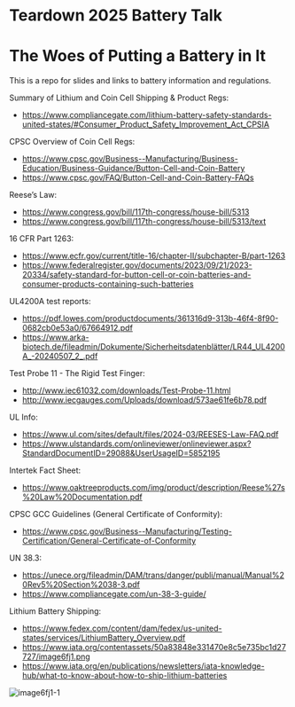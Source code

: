 # Teardown 2025 Battery Talk
# The Woes of Putting a Battery in It

This is a repo for slides and links to battery information and regulations.

Summary of Lithium and Coin Cell Shipping & Product Regs:
* https://www.compliancegate.com/lithium-battery-safety-standards-united-states/#Consumer_Product_Safety_Improvement_Act_CPSIA

CPSC Overview of Coin Cell Regs:
* https://www.cpsc.gov/Business--Manufacturing/Business-Education/Business-Guidance/Button-Cell-and-Coin-Battery
* https://www.cpsc.gov/FAQ/Button-Cell-and-Coin-Battery-FAQs 
 
Reese’s Law:
* https://www.congress.gov/bill/117th-congress/house-bill/5313
* https://www.congress.gov/bill/117th-congress/house-bill/5313/text

16 CFR Part 1263:
* https://www.ecfr.gov/current/title-16/chapter-II/subchapter-B/part-1263 
* https://www.federalregister.gov/documents/2023/09/21/2023-20334/safety-standard-for-button-cell-or-coin-batteries-and-consumer-products-containing-such-batteries 

UL4200A test reports:
* https://pdf.lowes.com/productdocuments/361316d9-313b-46f4-8f90-0682cb0e53a0/67664912.pdf
* https://www.arka-biotech.de/fileadmin/Dokumente/Sicherheitsdatenblätter/LR44_UL4200A_-20240507_2_.pdf

Test Probe 11 - The Rigid Test Finger:
* http://www.iec61032.com/downloads/Test-Probe-11.html
* http://www.iecgauges.com/Uploads/download/573ae61fe6b78.pdf

UL Info:
* https://www.ul.com/sites/default/files/2024-03/REESES-Law-FAQ.pdf
* https://www.ulstandards.com/onlineviewer/onlineviewer.aspx?StandardDocumentID=29088&UserUsageID=5852195

Intertek Fact Sheet:
* https://www.oaktreeproducts.com/img/product/description/Reese%27s%20Law%20Documentation.pdf

CPSC GCC Guidelines (General Certificate of Conformity):
* https://www.cpsc.gov/Business--Manufacturing/Testing-Certification/General-Certificate-of-Conformity

UN 38.3:
* https://unece.org/fileadmin/DAM/trans/danger/publi/manual/Manual%20Rev5%20Section%2038-3.pdf
* https://www.compliancegate.com/un-38-3-guide/

Lithium Battery Shipping:
* https://www.fedex.com/content/dam/fedex/us-united-states/services/LithiumBattery_Overview.pdf
* https://www.iata.org/contentassets/50a83848e331470e8c5e735bc1d27727/image6fj1.png
* https://www.iata.org/en/publications/newsletters/iata-knowledge-hub/what-to-know-about-how-to-ship-lithium-batteries

![image6fj1-1](https://github.com/user-attachments/assets/d6ccc82e-58bb-4d7c-abf3-36e0a7667fb1)
